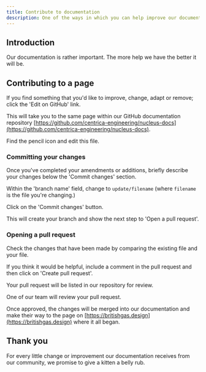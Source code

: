 ```yaml
---
title: Contribute to documentation
description: One of the ways in which you can help improve our documentation.
---
```


## Introduction

Our documentation is rather important. The more help we have the better it will be.

## Contributing to a page

If you find something that you'd like to improve, change, adapt or remove; click the 'Edit on GitHub' link.

This will take you to the same page within our GitHub documentation repository [https://github.com/centrica-engineering/nucleus-docs](https://github.com/centrica-engineering/nucleus-docs).

Find the pencil icon and edit this file.

### Committing your changes

Once you've completed your amendments or additions, briefly describe your changes below the 'Commit changes' section.

Within the 'branch name' field, change to `update/filename` (where `filename` is the file you're changing.)

Click on the 'Commit changes' button.

This will create your branch and show the next step to 'Open a pull request'.

### Opening a pull request

Check the changes that have been made by comparing the existing file and your file.

If you think it would be helpful, include a comment in the pull request and then click on 'Create pull request'.

Your pull request will be listed in our repository for review.

One of our team will review your pull request.

Once approved, the changes will be merged into our documentation and make their way to the page on [https://britishgas.design](https://britishgas.design) where it all began.

## Thank you

For every little change or improvement our documentation receives from our community, we promise to give a kitten a belly rub.
